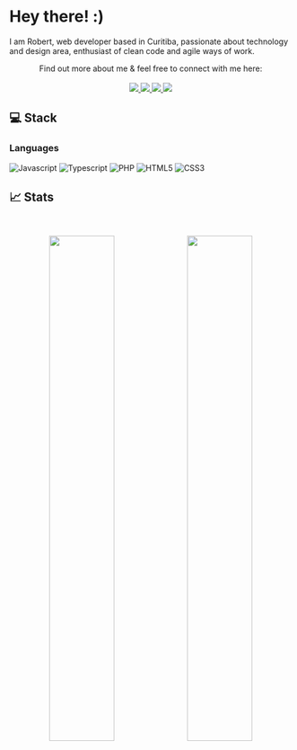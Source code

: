 # Hey there! :)

I am Robert, web developer based in Curitiba, passionate about technology and design area, enthusiast of clean code and agile ways of work.

<p align="center">
    Find out more about me & feel free to connect with me here:
    <br /><br />
	<a href="https://anyrobert.vercel.app/">
		<img src="https://img.shields.io/badge/website-FFF?style=for-the-badge&logo=devdotto&logoColor=black" />
	</a>
	<a href="https://www.linkedin.com/in/robert-gabriel-cardoso/">
		<img src="https://img.shields.io/badge/LinkedIn-0077B5?style=for-the-badge&logo=linkedin&logoColor=white" />
	</a>
  <a href="mailto:robertgabrielcardoso@gmail.com">
		<img src="https://img.shields.io/badge/Gmail-D14836?style=for-the-badge&logo=gmail&logoColor=white" />
	</a>
	<a href="https://calendly.com/anyrobert">
		<img src="https://img.shields.io/badge/Calendly-0069ff?style=for-the-badge&logo=google-calendar&logoColor=white" />
	</a>
</p>

## ‍💻 Stack

### Languages

![Javascript](https://img.shields.io/badge/Javascript-F7DF1E?style=for-the-badge&logo=javascript&logoColor=black)
![Typescript](https://img.shields.io/badge/TypeScript-007ACC?style=for-the-badge&logo=typescript&logoColor=white)
![PHP](https://img.shields.io/badge/PHP-777BB4?style=for-the-badge&logo=php&logoColor=white)
![HTML5](https://img.shields.io/badge/HTML5-E34F26?style=for-the-badge&logo=html5&logoColor=white)
![CSS3](https://img.shields.io/badge/CSS3-1572B6?style=for-the-badge&logo=css3&logoColor=white)
<br />

## 📈 Stats

<br />
<p align="center">
  <img width="48%" src="https://github-readme-stats.vercel.app/api?username=anyrobert&show_icons=true&hide_border=true&theme=radical" />
  <img width="48%" src="https://github-readme-streak-stats.herokuapp.com/?user=anyrobert&hide_border=true&theme=radical" />
</p>
